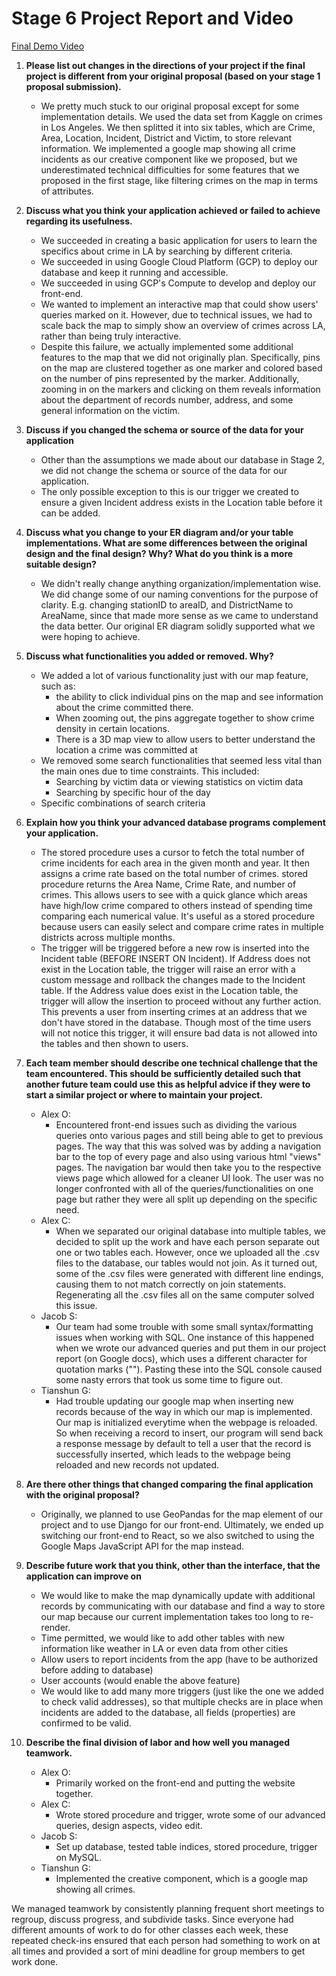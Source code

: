 
# Stage 6 Project Report and Video

[Final Demo Video](https://youtu.be/sGEus_fs5qk)

1. **Please list out changes in the directions of your project if the final project is different from your original proposal (based on your stage 1 proposal submission).**
    * We pretty much stuck to our original proposal except for some implementation details. We used the data set from Kaggle on crimes in Los Angeles. We then splitted it into six tables, which are Crime, Area, Location, Incident, District and Victim, to store relevant information. We implemented a google map showing all crime incidents as our creative component like we proposed, but we underestimated technical difficulties for some features that we proposed in the first stage, like filtering crimes on the map in terms of attributes.

2. **Discuss what you think your application achieved or failed to achieve regarding its usefulness.**
    * We succeeded in creating a basic application for users to learn the specifics about crime in LA by searching by different criteria.
    * We succeeded in using Google Cloud Platform (GCP) to deploy our database and keep it running and accessible.
    * We succeeded in using GCP's Compute to develop and deploy our front-end.
    * We wanted to implement an interactive map that could show users' queries marked on it. However, due to technical issues, we had to scale back the map to simply show an overview of crimes across LA, rather than being truly interactive.
    * Despite this failure, we actually implemented some additional features to the map that we did not originally plan. Specifically, pins on the map are clustered together as one marker and colored based on the number of pins represented by the marker. Additionally, zooming in on the markers and clicking on them reveals information about the department of records number, address, and some general information on the victim.


3. **Discuss if you changed the schema or source of the data for your application**
    * Other than the assumptions we made about our database in Stage 2, we did not change the schema or source of the data for our application. 
    * The only possible exception to this is our trigger we created to ensure a given Incident address exists in the Location table before it can be added.

4. **Discuss what you change to your ER diagram and/or your table implementations. What are some differences between the original design and the final design? Why? What do you think is a more suitable design?**
    * We didn't really change anything organization/implementation wise. We did change some of our naming conventions for the purpose of clarity. E.g. changing stationID to areaID, and DistrictName to AreaName, since that made more sense as we came to understand the data better. Our original ER diagram solidly supported what we were hoping to achieve. 



5. **Discuss what functionalities you added or removed. Why?**
    * We added a lot of various functionality just with our map feature, such as:
        * the ability to click individual pins on the map and see information about the crime committed there. 
        * When zooming out, the pins aggregate together to show crime density in certain locations.
        * There is a 3D map view to allow users to better understand the location a crime was committed at 
    * We removed some search functionalities that seemed less vital than the main ones due to time constraints. This included:
        * Searching by victim data or viewing statistics on victim data
        * Searching by specific hour of the day 
    * Specific combinations of search criteria


6. **Explain how you think your advanced database programs complement your application.**
    * The stored procedure uses a cursor to fetch the total number of crime incidents for each area in the given month and year. It then assigns a crime rate based on the total number of crimes. stored procedure returns the Area Name, Crime Rate, and number of crimes. This allows users to see with a quick glance which areas have high/low crime compared to others instead of spending time comparing each numerical value. It's useful as a stored procedure because users can easily select and compare crime rates in multiple districts across multiple months. 
    * The trigger will be triggered before a new row is inserted into the Incident table (BEFORE INSERT ON Incident). If Address does not exist in the Location table, the trigger will raise an error with a custom message and rollback the changes made to the Incident table. If the Address value does exist in the Location table, the trigger will allow the insertion to proceed without any further action. This prevents a user from inserting crimes at an address that we don't have stored in the database. Though most of the time users will not notice this trigger, it will ensure bad data is not allowed into the tables and then shown to users. 



7. **Each team member should describe one technical challenge that the team encountered. This should be sufficiently detailed such that another future team could use this as helpful advice if they were to start a similar project or where to maintain your project.**
    * Alex O: 
        * Encountered front-end issues such as dividing the various queries onto various pages and still being able to get to previous pages. The way that this was solved was by adding a navigation bar to the top of every page and also using various html "views" pages. The navigation bar would then take you to the respective views page which allowed for a cleaner UI look. The user was no longer confronted with all of the queries/functionalities on one page but rather they were all split up depending on the specific need.
    * Alex C:
        * When we separated our original database into multiple tables,  we decided to split up the work and have each person separate out one or two tables each. However, once we uploaded all the .csv files to the database, our tables would not join. As it turned out, some of the .csv files were generated with different line endings, causing them to not match correctly on join statements. Regenerating all the .csv files all on the same computer solved this issue.
    * Jacob S:
        * Our team had some trouble with some small syntax/formatting issues when working with SQL. One instance of this happened when we wrote our advanced queries and put them in our project report (on Google docs), which uses a different character for quotation marks (""). Pasting these into the SQL console caused some nasty errors that took us some time to figure out. 
    * Tianshun G: 
        * Had trouble updating our google map when inserting new records because of the way in which our map is implemented. Our map is initialized everytime when the webpage is reloaded. So when receiving a record to insert, our program will send back a response message by default to tell a user that the record is successfully inserted, which leads to the webpage being reloaded and new records not updated.


8. **Are there other things that changed comparing the final application with the original proposal?**
    * Originally, we planned to use GeoPandas for the map element of our project and to use Django for our front-end. Ultimately, we ended up switching our front-end to React, so we also switched to using the Google Maps JavaScript API for the map instead.


9. **Describe future work that you think, other than the interface, that the application can improve on**
    * We would like to make the map dynamically update with additional records by communicating with our database and find a way to store our map because our current implementation takes too long to re-render.
    * Time permitted, we would like to add other tables with new information like weather in LA or even data from other cities
    * Allow users to report incidents from the app (have to be authorized before adding to database)
    * User accounts (would enable the above feature)
    * We would like to add many more triggers (just like the one we added to check valid addresses), so that multiple checks are in place when incidents are added to the database, all fields (properties) are confirmed to be valid.

10. **Describe the final division of labor and how well you managed teamwork.**
    * Alex O: 
        * Primarily worked on the front-end and putting the website together.
    * Alex C:
        * Wrote stored procedure and trigger, wrote some of our advanced queries, design aspects, video edit. 
    * Jacob S:
        * Set up database, tested table indices, stored procedure, trigger on MySQL.
    * Tianshun G:
        * Implemented the creative component, which is a google map showing all crimes.

We managed teamwork by consistently planning frequent short meetings to regroup, discuss progress, and subdivide tasks. Since everyone had different amounts of work to do for other classes each week, these repeated check-ins ensured that each person had something to work on at all times and provided a sort of mini deadline for group members to get work done.

<!-- 
# points for video
### Short desc of what our website does 
- Convenient, interactive way of viewing crime data in LA without the hassle of sifting through a CSV yourself 
- Visual and text-based outputs for easy comprehension, e.g. in-built satellite view from Google map
- target audience: police, LA residents, tourists (don't need to know place names to see crime patterns)

### Home
- multiple search criteria: have the ability to search by code, date, address
- can see number of crimes in a given month/year
### Modify Data
- Can change the records if we inserted wrong info before or information is outdated or incomplete
### Crime Area Overview
- map marker coloring - aggregate data shows intensity of crime in certain areas when zoomed out 
- crime details on marker click
- list of total crimes for each Area for reference -->
